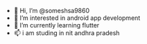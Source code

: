 - 👋 Hi, I’m @someshsa9860
- 👀 I’m interested in android app development
- 🌱 I’m currently learning flutter
- 📫 i am studing in nit andhra pradesh

<!---
someshsa9860/someshsa9860 is a ✨ special ✨ repository because its `README.md` (this file) appears on your GitHub profile.
You can click the Preview link to take a look at your changes.
--->
